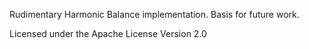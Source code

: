 
Rudimentary Harmonic Balance implementation.  Basis for future work.

Licensed under the Apache License Version 2.0
